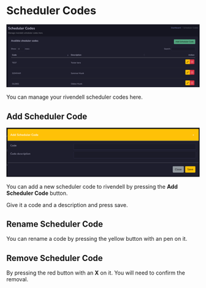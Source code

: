 # Scheduler Codes
![Screenshot](img/schedcodes.png)

You can manage your rivendell scheduler codes here.

## Add Scheduler Code
![Screenshot](img/addsched.png)

You can add a new scheduler code to rivendell by pressing the **Add Scheduler Code** button.

Give it a code and a description and press save.

## Rename Scheduler Code
You can rename a code by pressing the yellow button with an pen on it.

## Remove Scheduler Code
By pressing the red button with an **X** on it. You will need to confirm the removal.